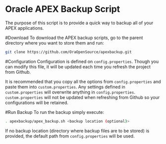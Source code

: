 # Oracle APEX Backup Script

The purpose of this script is to provide a quick way to backup all of your APEX applications.

#Download
To download the APEX backup scripts, go to the parent directory where you want to store them and run:

```bash
git clone https://github.com/OraOpenSource/apexbackup.git
```

#Configuration
Configuration is defined on `config.properties`. Though you can modify this file, it will be updated each time you refresh the project from Github.

It is recommended that you copy all the options from `config.properties` and paste them into `custom.properties`. Any settings defined in `custom.properties` will overwrite anything in `config.properties`. `custom.properties` will not be updated when refreshing from Github so your configurations will be retained.

#Run Backup
To run the backup simply execute:

```bash
. apexbackup/apex_backup.sh <backup location (optional)>
```

If no backup location (directory where backup files are to be stored) is provided, the default path from `config.properties` will be used.



